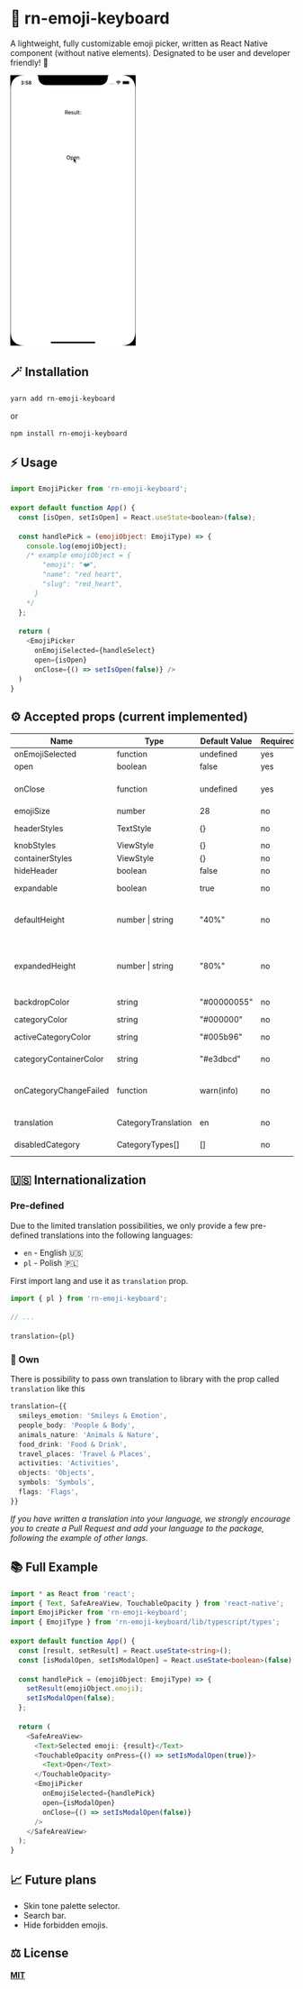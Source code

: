 # 🚀 rn-emoji-keyboard
A lightweight, fully customizable emoji picker, written as React Native component (without native elements). Designated to be user and developer friendly! 💖

![Preview](/example/assets/preview-small.gif)

## 🪄 Installation
```sh
yarn add rn-emoji-keyboard
```
or
```sh
npm install rn-emoji-keyboard
```
## ⚡️ Usage

```js
import EmojiPicker from 'rn-emoji-keyboard';

export default function App() {
  const [isOpen, setIsOpen] = React.useState<boolean>(false);

  const handlePick = (emojiObject: EmojiType) => {
    console.log(emojiObject);
    /* example emojiObject = { 
        "emoji": "❤️",
        "name": "red heart",
        "slug": "red_heart",
      }
    */
  };

  return (
    <EmojiPicker
      onEmojiSelected={handleSelect}
      open={isOpen}
      onClose={() => setIsOpen(false)} />
  )
}
```

## ⚙️ Accepted props (current implemented)
| Name | Type | Default Value | Required | Description |
|---|---|---|---|---|
| onEmojiSelected | function | undefined | yes | Callback on emoji selected |
| open | boolean | false | yes | Opens modal picker |
| onClose | function | undefined | yes | Request close modal *runs when onEmojiSelected or backdrop pressed* |
| emojiSize | number | 28 | no | Custom emoji size |
| headerStyles | TextStyle | {} | no | Override category name styles |
| knobStyles | ViewStyle | {} | no | Override knob styles |
| containerStyles | ViewStyle | {} | no | Override container styles |
| hideHeader | boolean | false | no | Hide category names | 
| expandable | boolean | true | no | Show knob and enable expand on swipe up |
| defaultHeight | number \| string | "40%" | no | Specify collapsed container height (number is points, string is a percentage of the screen height) |
| expandedHeight | number \| string | "80%" | no | Specify expanded container height (number is points, string is a percentage of the screen height) _works only if expandable is true_ |
| backdropColor | string | "#00000055" | no | Change backdrop color and alpha |
| categoryColor | string | "#000000" | no | Change category item color |
| activeCategoryColor | string | "#005b96" | no | Change active category item color |
| categoryContainerColor | string | "#e3dbcd" | no | Change category container color |
| onCategoryChangeFailed | function | warn(info) | no | Callback on category change failed (info: {index, highestMeasuredFrameIndex, averageItemLength}) |
| translation | CategoryTranslation | en | no | Translation object *see translation section* |
| disabledCategory | CategoryTypes[] | [] | no | Hide categories by passing their slugs |
## 🇺🇸 Internationalization
### Pre-defined
Due to the limited translation possibilities, we only provide a few pre-defined translations into the following languages:
* `en` - English 🇺🇸
* `pl` - Polish 🇵🇱

First import lang and use it as `translation` prop.
```ts
import { pl } from 'rn-emoji-keyboard';

// ...

translation={pl}
```
### 🏁 Own
There is possibility to pass own translation to library with the prop called `translation` like this
```ts
translation={{
  smileys_emotion: 'Smileys & Emotion',
  people_body: 'People & Body',
  animals_nature: 'Animals & Nature',
  food_drink: 'Food & Drink',
  travel_places: 'Travel & Places',
  activities: 'Activities',
  objects: 'Objects',
  symbols: 'Symbols',
  flags: 'Flags',
}}
```
*If you have written a translation into your language, we strongly encourage you to create a Pull Request and add your language to the package, following the example of other langs.*
## 📚 Full Example
```ts
import * as React from 'react';
import { Text, SafeAreaView, TouchableOpacity } from 'react-native';
import EmojiPicker from 'rn-emoji-keyboard';
import { EmojiType } from 'rn-emoji-keyboard/lib/typescript/types';

export default function App() {
  const [result, setResult] = React.useState<string>();
  const [isModalOpen, setIsModalOpen] = React.useState<boolean>(false);

  const handlePick = (emojiObject: EmojiType) => {
    setResult(emojiObject.emoji);
    setIsModalOpen(false);
  };

  return (
    <SafeAreaView>
      <Text>Selected emoji: {result}</Text>
      <TouchableOpacity onPress={() => setIsModalOpen(true)}>
        <Text>Open</Text>
      </TouchableOpacity>
      <EmojiPicker
        onEmojiSelected={handlePick}
        open={isModalOpen}
        onClose={() => setIsModalOpen(false)}
      />
    </SafeAreaView>
  );
}
```
## 📈 Future plans
* Skin tone palette selector.
* Search bar.
* Hide forbidden emojis.
## ⚖️ License
 **[MIT](/LICENSE)**
